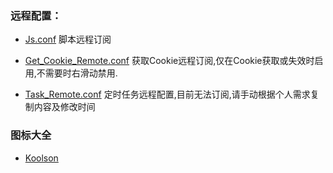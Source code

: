 ### 远程配置：
* [Js.conf](https://raw.githubusercontent.com/ych218/thisismyownqxprofileanditisprivatesopleaseleave/main/Js.conf) 脚本远程订阅

* [Get_Cookie_Remote.conf](https://raw.githubusercontent.com/ych218/thisismyownqxprofileanditisprivatesopleaseleave/main/Get_Cookie_Remote.conf) 获取Cookie远程订阅,仅在Cookie获取或失效时启用,不需要时右滑动禁用.

* [Task_Remote.conf](https://raw.githubusercontent.com/ych218/thisismyownqxprofileanditisprivatesopleaseleave/main/Task_Remote.conf) 定时任务远程配置,目前无法订阅,请手动根据个人需求复制内容及修改时间

### 图标大全
* [Koolson](https://github.com/Koolson/Qure) 
